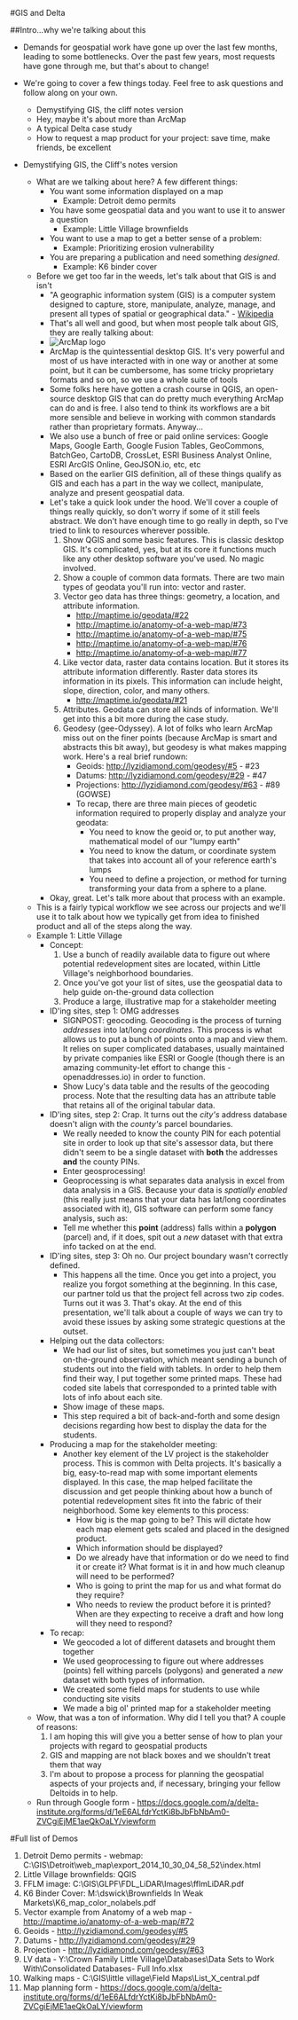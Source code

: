 #GIS and Delta

##Intro...why we're talking about this 

- Demands for geospatial work have gone up over the last few months, leading to some bottlenecks. Over the past few years, most requests have gone through me, but that's about to change! 
- We're going to cover a few things today. Feel free to ask questions and follow along on your own. 
    + Demystifying GIS, the cliff notes version
    + Hey, maybe it's about more than ArcMap
    + A typical Delta case study
    + How to request a map product for your project: save time, make friends, be excellent 

- Demystifying GIS, the Cliff's notes version 
    + What are we talking about here? A few different things:
        * You want some information displayed on a map
            - Example: Detroit demo permits 
        * You have some geospatial data and you want to use it to answer a question
            - Example: Little Village brownfields 
        * You want to use a map to get a better sense of a problem: 
            - Example: Prioritizing erosion vulnerability 
        * You are preparing a publication and need something _designed_. 
            - Example: K6 binder cover 
    + Before we get too far in the weeds, let's talk about that GIS is and isn't
        * "A geographic information system (GIS) is a computer system designed to capture, store, manipulate, analyze, manage, and present all types of spatial or geographical data." - [Wikipedia](http://en.wikipedia.org/wiki/Geographic_information_system)
        * That's all well and good, but when most people talk about GIS, they are really talking about: 
        * ![ArcMap logo](http://www.ce.memphis.edu/tcegis/resources/graphics/ArcMap_01.jpg)
        * ArcMap is the quintessential desktop GIS. It's very powerful and most of us have interacted with in one way or another at some point, but it can be cumbersome, has some tricky proprietary formats and so on, so we use a whole suite of tools
        * Some folks here have gotten a crash course in QGIS, an open-source desktop GIS that can do pretty much everything ArcMap can do and is free. I also tend to think its workflows are a bit more sensible and believe in working with common standards rather than proprietary formats. Anyway... 
        * We also use a bunch of free or paid online services: Google Maps, Google Earth, Google Fusion Tables, GeoCommons, BatchGeo, CartoDB, CrossLet, ESRI Business Analyst Online, ESRI ArcGIS Online, GeoJSON.io, etc, etc
        * Based on the earlier GIS definition, all of these things qualify as GIS and each has a part in the way we collect, manipulate, analyze and present geospatial data. 
        * Let's take a quick look under the hood. We'll cover a couple of things really quickly, so don't worry if some of it still feels abstract. We don't have enough time to go really in depth, so I've tried to link to resources wherever possible. 
            1. Show QGIS and some basic features. This is classic desktop GIS. It's complicated, yes, but at its core it functions much like any other desktop software you've used. No magic involved. 
            2. Show a couple of common data formats. There are two main types of geodata you'll run into: vector and raster. 
            3. Vector geo data has three things: geometry, a location, and attribute information. 
                - http://maptime.io/geodata/#22
                - http://maptime.io/anatomy-of-a-web-map/#73 
                - http://maptime.io/anatomy-of-a-web-map/#75
                - http://maptime.io/anatomy-of-a-web-map/#76
                - http://maptime.io/anatomy-of-a-web-map/#77
            3. Like vector data, raster data contains location. But it stores its attribute information differently. Raster data stores its information in its pixels. This information can include height, slope, direction, color, and many others.
                - http://maptime.io/geodata/#21
            4. Attributes. Geodata can store all kinds of information. We'll get into this a bit more during the case study. 
            5. Geodesy (gee-Odyssey). A lot of folks who learn ArcMap miss out on the finer points (because ArcMap is smart and abstracts this bit away), but geodesy is what makes mapping work. Here's a real brief rundown: 
                - Geoids: http://lyzidiamond.com/geodesy/#5 - #23 
                - Datums: http://lyzidiamond.com/geodesy/#29 - #47
                - Projections: http://lyzidiamond.com/geodesy/#63 - #89 (GOWSE)
                - To recap, there are three main pieces of geodetic information required to properly display and analyze your geodata: 
                    + You need to know the geoid or, to put another way, mathematical model of our "lumpy earth"
                    + You need to know the datum, or coordinate system that takes into account all of your reference earth's lumps 
                    + You need to define a projection, or method for turning transforming your data from a sphere to a plane. 
        * Okay, great. Let's talk more about that process with an example.
    + This is a fairly typical workflow we see across our projects and we'll use it to talk about how we typically get from idea to finished product and all of the steps along the way. 
    + Example 1: Little Village
        * Concept: 
            1. Use a bunch of readily available data to figure out where potential redevelopment sites are located, within Little Village's neighborhood boundaries.
            2. Once you've got your list of sites, use the geospatial data to help guide on-the-ground data collection 
            3. Produce a large, illustrative map for a stakeholder meeting 
        * ID'ing sites, step 1: OMG addresses 
            - SIGNPOST: geocoding. Geocoding is the process of turning *addresses* into lat/long *coordinates*. This process is what allows us to put a bunch of points onto a map and view them. It relies on super complicated databases, usually maintained by private companies like ESRI or Google (though there is an amazing community-let effort to change this - openaddresses.io) in order to function. 
            - Show Lucy's data table and the results of the geocoding process. Note that the resulting data has an attribute table that retains all of the original tabular data. 
        * ID'ing sites, step 2: Crap. It turns out the *city's* address database doesn't align with the *county's* parcel boundaries. 
            - We really needed to know the county PIN for each potential site in order to look up that site's assessor data, but there didn't seem to be a single dataset with **both** the addresses **and** the county PINs.
            - Enter geosprocessing! 
            - Geoprocessing is what separates data analysis in excel from data analysis in a GIS. Because your data is *spatially enabled* (this really just means that your data has lat/long coordinates associated with it), GIS software can perform some fancy analysis, such as: 
            - Tell me whether this **point** (address) falls within a **polygon** (parcel) and, if it does, spit out a *new* dataset with that extra info tacked on at the end. 
        * ID'ing sites, step 3: Oh no. Our project boundary wasn't correctly defined. 
            - This happens all the time. Once you get into a project, you realize you forgot something at the beginning. In this case, our partner told us that the project fell across two zip codes. Turns out it was 3. That's okay. At the end of this presentation, we'll talk about a couple of ways we can try to avoid these issues by asking some strategic questions at the outset. 
        * Helping out the data collectors: 
            - We had our list of sites, but sometimes you just can't beat on-the-ground observation, which meant sending a bunch of students out into the field with tablets. In order to help them find their way, I put together some printed maps. These had coded site labels that corresponded to a printed table with lots of info about each site. 
            - Show image of these maps. 
            - This step required a bit of back-and-forth and some design decisions regarding how best to display the data for the students. 
        * Producing a map for the stakeholder meeting: 
            - Another key element of the LV project is the stakeholder process. This is common with Delta projects. It's basically a big, easy-to-read map with some important elements displayed. In this case, the map helped facilitate the discussion and get people thinking about how a bunch of potential redevelopment sites fit into the fabric of their neighborhood. Some key elements to this process: 
                + How big is the map going to be? This will dictate how each map element gets scaled and placed in the designed product. 
                + Which information should be displayed? 
                + Do we already have that information or do we need to find it or create it? What format is it in and how much cleanup will need to be performed? 
                + Who is going to print the map for us and what format do they require? 
                + Who needs to review the product before it is printed? When are they expecting to receive a draft and how long will they need to respond? 
        * To recap: 
            - We geocoded a lot of different datasets and brought them together
            - We used geoprocessing to figure out where addresses (points) fell withing parcels (polygons) and generated a *new* dataset with both types of information. 
            - We created some field maps for students to use while conducting site visits
            - We made a big ol' printed map for a stakeholder meeting 
    + Wow, that was a ton of information. Why did I tell you that? A couple of reasons: 
        1. I am hoping this will give you a better sense of how to plan your projects with regard to geospatial products 
        2. GIS and mapping are not black boxes and we shouldn't treat them that way 
        3. I'm about to propose a process for planning the geospatial aspects of your projects and, if necessary, bringing your fellow Deltoids in to help. 
    + Run through Google form - https://docs.google.com/a/delta-institute.org/forms/d/1eE6ALfdrYctKi8bJbFbNbAm0-ZVCgiEjME1aeQkOaLY/viewform 

#Full list of Demos

1. Detroit Demo permits - webmap: C:\GIS\Detroit\web_map\export_2014_10_30_04_58_52\index.html
2. Little Village brownfields: QGIS
3. FFLM image: C:\GIS\GLPF\FDL_LiDAR\Images\fflmLiDAR.pdf
4. K6 Binder Cover: M:\dswick\Brownfields In Weak Markets\K6_map_color_nolabels.pdf
5. Vector example from Anatomy of a web map - http://maptime.io/anatomy-of-a-web-map/#72
6. Geoids - http://lyzidiamond.com/geodesy/#5
7. Datums - http://lyzidiamond.com/geodesy/#29
8. Projection - http://lyzidiamond.com/geodesy/#63
9. LV data - Y:\Crown Family Little Village\Databases\Data Sets to Work With\Consolidated Databases- Full Info.xlsx
10. Walking maps - C:\GIS\little village\Field Maps\List_X_central.pdf
11. Map planning form - https://docs.google.com/a/delta-institute.org/forms/d/1eE6ALfdrYctKi8bJbFbNbAm0-ZVCgiEjME1aeQkOaLY/viewform
















